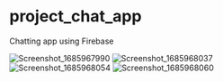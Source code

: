 # project_chat_app

Chatting app using Firebase

![Screenshot_1685967990](https://github.com/LilyanaShu/project_chat_app/assets/132737700/d5ed35b7-471e-40b5-85e5-764cc3da0db4)
![Screenshot_1685968037](https://github.com/LilyanaShu/project_chat_app/assets/132737700/1c40d582-663d-4dfa-a650-6dc7222612c5)
![Screenshot_1685968054](https://github.com/LilyanaShu/project_chat_app/assets/132737700/d70627b8-335e-4d7f-b16f-dfba9dea6282)
![Screenshot_1685968060](https://github.com/LilyanaShu/project_chat_app/assets/132737700/8e336a20-3966-4907-b079-f6e7e42097eb)

